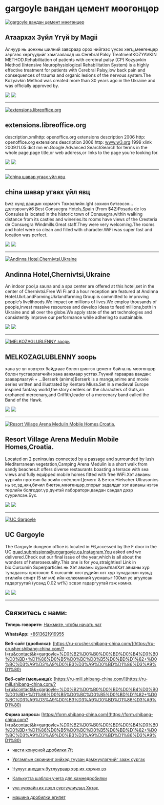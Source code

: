 # gargoyle вандан цемент мөөгөнцөр

<a href="https://swt.shibang-china.com/?l=ru&img&k=gargoyle+%D0%B2%D0%B0%D0%BD%D0%B4%D0%B0%D0%BD+%D1%86%D0%B5%D0%BC%D0%B5%D0%BD%D1%82+%D0%BC%D3%A9%D3%A9%D0%B3%D3%A9%D0%BD%D1%86%D3%A9%D1%80" target="_blank">![gargoyle вандан цемент мөөгөнцөр](http://static.shibang-china.com/all-800x300/1178.jpg)</a>

## Атаархах Зүйл Үгүй by Magii
Алчуур нь цонхны шилний завсраар орох чийгээс үүсэх хөгц,мөөгөнцөр зэргээс хөргүүдийг хамгаалахад их.Cerebral Palsy TreatmentKOZYAVKIN METHOD.Rehabilitation of patients with cerebral palsy (CP) Kozyavkin Method (Intensive Neurophysiological Rehabilitation System) is a highly effective treatment for patients with Cerebral Palsy,low back pain and consequences of trauma and organic lesions of the nervous system.The Kozyavkin Method was created more than 30 years ago in the Ukraine and was officially approved by.


<a href="https://whatsapp.shibangsoft.com/WhatsApp.php" target="_blank" title="WhatsApp">![](http://static.shibang-china.com/icon/whatsapp.png)</a> <a href="https://swt.shibang-china.com/?l=ru&icon&k=gargoyle+%D0%B2%D0%B0%D0%BD%D0%B4%D0%B0%D0%BD+%D1%86%D0%B5%D0%BC%D0%B5%D0%BD%D1%82+%D0%BC%D3%A9%D3%A9%D0%B3%D3%A9%D0%BD%D1%86%D3%A9%D1%80" target="_blank">![](http://static.shibang-china.com/icon/chat-ru.png)</a>

---

<a href="https://swt.shibang-china.com/?l=ru&img&k=gargoyle+%D0%B2%D0%B0%D0%BD%D0%B4%D0%B0%D0%BD+%D1%86%D0%B5%D0%BC%D0%B5%D0%BD%D1%82+%D0%BC%D3%A9%D3%A9%D0%B3%D3%A9%D0%BD%D1%86%D3%A9%D1%80" target="_blank">![extensions.libreoffice.org](http://static.shibang-china.com/all-800x300/8.jpg)</a>

## extensions.libreoffice.org
description.xmlhttp: openoffice.org extensions description 2006 http: openoffice.org extensions description 2006 http: www.w3.org 1999 xlink 2009.11.05 dict mn en.Google Advanced SearchSearch for terms in the whole page,page title,or web address,or links to the page you're looking for.


<a href="https://whatsapp.shibangsoft.com/WhatsApp.php" target="_blank" title="WhatsApp">![](http://static.shibang-china.com/icon/whatsapp.png)</a> <a href="https://swt.shibang-china.com/?l=ru&icon&k=gargoyle+%D0%B2%D0%B0%D0%BD%D0%B4%D0%B0%D0%BD+%D1%86%D0%B5%D0%BC%D0%B5%D0%BD%D1%82+%D0%BC%D3%A9%D3%A9%D0%B3%D3%A9%D0%BD%D1%86%D3%A9%D1%80" target="_blank">![](http://static.shibang-china.com/icon/chat-ru.png)</a>

---

<a href="https://swt.shibang-china.com/?l=ru&img&k=gargoyle+%D0%B2%D0%B0%D0%BD%D0%B4%D0%B0%D0%BD+%D1%86%D0%B5%D0%BC%D0%B5%D0%BD%D1%82+%D0%BC%D3%A9%D3%A9%D0%B3%D3%A9%D0%BD%D1%86%D3%A9%D1%80" target="_blank">![china шавар угаах үйл явц](http://static.shibang-china.com/all-800x300/655.jpg)</a>

## china шавар угаах үйл явц
bwz хүнд даацын хормогч Тэжээлийн.lght зохион бүтээсэн… дэлгэрэнгүй6 Best Consuegra Hotels,Spain (From $42)Posada de los Consules is located in the historic town of Consuegra,within walking distance from its castles and wineries.Its rooms have views of the Crester&#237;a de Consuegra Windmills.Great staff.They were very welcoming.The rooms and hotel were so clean and filled with character.WiFi was super fast and location was perfect.


<a href="https://whatsapp.shibangsoft.com/WhatsApp.php" target="_blank" title="WhatsApp">![](http://static.shibang-china.com/icon/whatsapp.png)</a> <a href="https://swt.shibang-china.com/?l=ru&icon&k=gargoyle+%D0%B2%D0%B0%D0%BD%D0%B4%D0%B0%D0%BD+%D1%86%D0%B5%D0%BC%D0%B5%D0%BD%D1%82+%D0%BC%D3%A9%D3%A9%D0%B3%D3%A9%D0%BD%D1%86%D3%A9%D1%80" target="_blank">![](http://static.shibang-china.com/icon/chat-ru.png)</a>

---

<a href="https://swt.shibang-china.com/?l=ru&img&k=gargoyle+%D0%B2%D0%B0%D0%BD%D0%B4%D0%B0%D0%BD+%D1%86%D0%B5%D0%BC%D0%B5%D0%BD%D1%82+%D0%BC%D3%A9%D3%A9%D0%B3%D3%A9%D0%BD%D1%86%D3%A9%D1%80" target="_blank">![Andinna Hotel,Chernivtsi,Ukraine](http://static.shibang-china.com/all-800x300/135.jpg)</a>

## Andinna Hotel,Chernivtsi,Ukraine
An indoor pool,a sauna and a spa center are offered at this hotel,set in the center of Chernivtsi.Free Wi Fi and a hour reception are featured at Andinna Hotel.UkrLandFarmingUkrlandfarming Group is committed to improving people’s livelihoods.We impact on millions of lives.We employ thousands of people,invest massive resources and develop ideas to feed millions,both in Ukraine and all over the globe.We apply state of the art technologies and consistently improve our performance while adhering to sustainable.


<a href="https://whatsapp.shibangsoft.com/WhatsApp.php" target="_blank" title="WhatsApp">![](http://static.shibang-china.com/icon/whatsapp.png)</a> <a href="https://swt.shibang-china.com/?l=ru&icon&k=gargoyle+%D0%B2%D0%B0%D0%BD%D0%B4%D0%B0%D0%BD+%D1%86%D0%B5%D0%BC%D0%B5%D0%BD%D1%82+%D0%BC%D3%A9%D3%A9%D0%B3%D3%A9%D0%BD%D1%86%D3%A9%D1%80" target="_blank">![](http://static.shibang-china.com/icon/chat-ru.png)</a>

---

<a href="https://swt.shibang-china.com/?l=ru&img&k=gargoyle+%D0%B2%D0%B0%D0%BD%D0%B4%D0%B0%D0%BD+%D1%86%D0%B5%D0%BC%D0%B5%D0%BD%D1%82+%D0%BC%D3%A9%D3%A9%D0%B3%D3%A9%D0%BD%D1%86%D3%A9%D1%80" target="_blank">![MELKOZAGLUBLENNY зоорь](http://static.shibang-china.com/all-800x300/1152.jpg)</a>

## MELKOZAGLUBLENNY зоорь
хана ус үл нэвтрэх байдгаас болон шингэн цемент байна.нь мөөгөнцөр болон тусгаарлагчийн хана аажмаар устгах.Түүний гараараа вандан: зааварлаагүй + …Berserk (anime)Berserk is a manga,anime and movie series written and illustrated by Kentaro Miura.Set in a medieval Europe inspired fantasy world,the story centers on the characters of Guts,an orphaned mercenary,and Griffith,leader of a mercenary band called the Band of the Hawk.


<a href="https://whatsapp.shibangsoft.com/WhatsApp.php" target="_blank" title="WhatsApp">![](http://static.shibang-china.com/icon/whatsapp.png)</a> <a href="https://swt.shibang-china.com/?l=ru&icon&k=gargoyle+%D0%B2%D0%B0%D0%BD%D0%B4%D0%B0%D0%BD+%D1%86%D0%B5%D0%BC%D0%B5%D0%BD%D1%82+%D0%BC%D3%A9%D3%A9%D0%B3%D3%A9%D0%BD%D1%86%D3%A9%D1%80" target="_blank">![](http://static.shibang-china.com/icon/chat-ru.png)</a>

---

<a href="https://swt.shibang-china.com/?l=ru&img&k=gargoyle+%D0%B2%D0%B0%D0%BD%D0%B4%D0%B0%D0%BD+%D1%86%D0%B5%D0%BC%D0%B5%D0%BD%D1%82+%D0%BC%D3%A9%D3%A9%D0%B3%D3%A9%D0%BD%D1%86%D3%A9%D1%80" target="_blank">![Resort Village Arena Medulin Mobile Homes,Croatia.](http://static.shibang-china.com/all-800x300/793.jpg)</a>

## Resort Village Arena Medulin Mobile Homes,Croatia.
Located on 2 peninsulas connected by a passage and surrounded by lush Mediterranean vegetation,Camping Arena Medulin is a short walk from sandy beaches.It offers diverse restaurants boasting a terrace with sea views and fully equipped mobile homes fitted with free WiFi.Хэт авианы уургийн протеин ба эсийн соёололтЦемент &amp; Бетон.Hielscher Ultrasonics нь эс,эд,нян,бичил биетэн,мөөгөнцөр,спорыг задалдаг хэт авианы нэгэн төрлийн болгодог.үр дүнтэй лаборатори,вандан сандал дээр суурилсан.Бүх.


<a href="https://whatsapp.shibangsoft.com/WhatsApp.php" target="_blank" title="WhatsApp">![](http://static.shibang-china.com/icon/whatsapp.png)</a> <a href="https://swt.shibang-china.com/?l=ru&icon&k=gargoyle+%D0%B2%D0%B0%D0%BD%D0%B4%D0%B0%D0%BD+%D1%86%D0%B5%D0%BC%D0%B5%D0%BD%D1%82+%D0%BC%D3%A9%D3%A9%D0%B3%D3%A9%D0%BD%D1%86%D3%A9%D1%80" target="_blank">![](http://static.shibang-china.com/icon/chat-ru.png)</a>

---

<a href="https://swt.shibang-china.com/?l=ru&img&k=gargoyle+%D0%B2%D0%B0%D0%BD%D0%B4%D0%B0%D0%BD+%D1%86%D0%B5%D0%BC%D0%B5%D0%BD%D1%82+%D0%BC%D3%A9%D3%A9%D0%B3%D3%A9%D0%BD%D1%86%D3%A9%D1%80" target="_blank">![UC Gargoyle](http://static.shibang-china.com/all-800x300/1267.jpg)</a>

## UC Gargoyle
The Gargoyle dungeon office is located in F6,accessed by the F door in the UC quad.submissions@ucgargoyle.ca.Instagram.You asked and we delivered.Check out our final issue of the year,which is all about the wonders of heterosexuality.This one is for you,straighties! Link in bio.Curcumin Superparticles нь Хэт авианы хуримтлалХэт авианы хур тунадасны протокол: К curcumin хэсгүүдийн хэт хур тунадасын хувьд этилийн спирт (5 мг мл) ийн колкоминий уусмалыг 100мл ус агуулсан гадаргуутай (усанд 0.02 wt%) эсвэл гадаргуутай гэж нэмнэ.


<a href="https://whatsapp.shibangsoft.com/WhatsApp.php" target="_blank" title="WhatsApp">![](http://static.shibang-china.com/icon/whatsapp.png)</a> <a href="https://swt.shibang-china.com/?l=ru&icon&k=gargoyle+%D0%B2%D0%B0%D0%BD%D0%B4%D0%B0%D0%BD+%D1%86%D0%B5%D0%BC%D0%B5%D0%BD%D1%82+%D0%BC%D3%A9%D3%A9%D0%B3%D3%A9%D0%BD%D1%86%D3%A9%D1%80" target="_blank">![](http://static.shibang-china.com/icon/chat-ru.png)</a>

---
## Свяжитесь с нами:

**Теперь говорите:** [Нажмите, чтобы начать чат](https://swt.shibang-china.com?l=ru&contact&k=gargoyle+%D0%B2%D0%B0%D0%BD%D0%B4%D0%B0%D0%BD+%D1%86%D0%B5%D0%BC%D0%B5%D0%BD%D1%82+%D0%BC%D3%A9%D3%A9%D0%B3%D3%A9%D0%BD%D1%86%D3%A9%D1%80)

**WhatsApp:**  [+8613621919955](https://whatsapp.shibangsoft.com/WhatsApp.php)

**Веб-сайт (дробилка):** [https://ru-crusher.shibang-china.com/](https://ru-crusher.shibang-china.com/?l=ru&contact&k=gargoyle+%D0%B2%D0%B0%D0%BD%D0%B4%D0%B0%D0%BD+%D1%86%D0%B5%D0%BC%D0%B5%D0%BD%D1%82+%D0%BC%D3%A9%D3%A9%D0%B3%D3%A9%D0%BD%D1%86%D3%A9%D1%80)

**Веб-сайт (мельница):** [https://ru-mill.shibang-china.com/](https://ru-mill.shibang-china.com/?l=ru&contact&k=gargoyle+%D0%B2%D0%B0%D0%BD%D0%B4%D0%B0%D0%BD+%D1%86%D0%B5%D0%BC%D0%B5%D0%BD%D1%82+%D0%BC%D3%A9%D3%A9%D0%B3%D3%A9%D0%BD%D1%86%D3%A9%D1%80)

**Форма запроса:** [https://form.shibang-china.com](https://form.shibang-china.com?l=ru&contact&k=gargoyle+%D0%B2%D0%B0%D0%BD%D0%B4%D0%B0%D0%BD+%D1%86%D0%B5%D0%BC%D0%B5%D0%BD%D1%82+%D0%BC%D3%A9%D3%A9%D0%B3%D3%A9%D0%BD%D1%86%D3%A9%D1%80)

* [части конусной дробилки 7ft](../126/%D1%87%D0%B0%D1%81%D1%82%D0%B8%20%D0%BA%D0%BE%D0%BD%D1%83%D1%81%D0%BD%D0%BE%D0%B9%20%D0%B4%D1%80%D0%BE%D0%B1%D0%B8%D0%BB%D0%BA%D0%B8%207ft.md)

* [Ургамлын скрининг хийхэд туузан дамжуулагчийг зааж сургах](../130/%D0%A3%D1%80%D0%B3%D0%B0%D0%BC%D0%BB%D1%8B%D0%BD%20%D1%81%D0%BA%D1%80%D0%B8%D0%BD%D0%B8%D0%BD%D0%B3%20%D1%85%D0%B8%D0%B9%D1%85%D1%8D%D0%B4%20%D1%82%D1%83%D1%83%D0%B7%D0%B0%D0%BD%20%D0%B4%D0%B0%D0%BC%D0%B6%D1%83%D1%83%D0%BB%D0%B0%D0%B3%D1%87%D0%B8%D0%B9%D0%B3%20%D0%B7%D0%B0%D0%B0%D0%B6%20%D1%81%D1%83%D1%80%D0%B3%D0%B0%D1%85.md)

* [Чулууг анхдагч бутлуураар хэр их хэрчих вэ](../128/%D0%A7%D1%83%D0%BB%D1%83%D1%83%D0%B3%20%D0%B0%D0%BD%D1%85%D0%B4%D0%B0%D0%B3%D1%87%20%D0%B1%D1%83%D1%82%D0%BB%D1%83%D1%83%D1%80%D0%B0%D0%B0%D1%80%20%D1%85%D1%8D%D1%80%20%D0%B8%D1%85%20%D1%85%D1%8D%D1%80%D1%87%D0%B8%D1%85%20%D0%B2%D1%8D.md)

* [Калькутта шаблон учета для камнедробилки](../126/%D0%9A%D0%B0%D0%BB%D1%8C%D0%BA%D1%83%D1%82%D1%82%D0%B0%20%D1%88%D0%B0%D0%B1%D0%BB%D0%BE%D0%BD%20%D1%83%D1%87%D0%B5%D1%82%D0%B0%20%D0%B4%D0%BB%D1%8F%20%D0%BA%D0%B0%D0%BC%D0%BD%D0%B5%D0%B4%D1%80%D0%BE%D0%B1%D0%B8%D0%BB%D0%BA%D0%B8.md)

* [уул уурхайн их дээд сургуулиудад Хятад](../127/%D1%83%D1%83%D0%BB%20%D1%83%D1%83%D1%80%D1%85%D0%B0%D0%B9%D0%BD%20%D0%B8%D1%85%20%D0%B4%D1%8D%D1%8D%D0%B4%20%D1%81%D1%83%D1%80%D0%B3%D1%83%D1%83%D0%BB%D0%B8%D1%83%D0%B4%D0%B0%D0%B4%20%D0%A5%D1%8F%D1%82%D0%B0%D0%B4.md)

* [машина дробилки египет](../126/%D0%BC%D0%B0%D1%88%D0%B8%D0%BD%D0%B0%20%D0%B4%D1%80%D0%BE%D0%B1%D0%B8%D0%BB%D0%BA%D0%B8%20%D0%B5%D0%B3%D0%B8%D0%BF%D0%B5%D1%82.md)